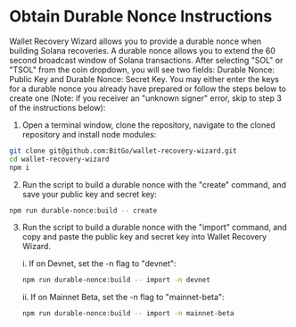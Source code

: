 # Obtain Durable Nonce Instructions

Wallet Recovery Wizard allows you to provide a durable nonce when building Solana recoveries. A durable nonce allows you to extend the 60 second broadcast window of Solana transactions. After selecting "SOL" or "TSOL" from the coin dropdown, you will see two fields: Durable Nonce: Public Key and Durable Nonce: Secret Key. You may either enter the keys for a durable nonce you already have prepared or follow the steps below to create one (Note: if you receiver an "unknown signer" error, skip to step 3 of the instructions below):

1. Open a terminal window, clone the repository, navigate to the cloned repository and install node modules:

```bash
git clone git@github.com:BitGo/wallet-recovery-wizard.git
cd wallet-recovery-wizard
npm i
```

2. Run the script to build a durable nonce with the "create" command, and save your public key and secret key:

```bash
npm run durable-nonce:build -- create
```

3.  Run the script to build a durable nonce with the "import" command, and copy and paste the public key and secret key into Wallet Recovery Wizard.

    i. If on Devnet, set the -n flag to "devnet":

    ```bash
    npm run durable-nonce:build -- import -n devnet
    ```

    ii. If on Mainnet Beta, set the -n flag to "mainnet-beta":

    ```bash
    npm run durable-nonce:build -- import -n mainnet-beta
    ```
